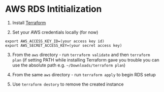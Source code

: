 # AWS RDS Intitialization

1. Install [Terraform](https://learn.hashicorp.com/terraform/getting-started/install.html)

2. Set your AWS credentials locally (for now)
```
export AWS_ACCESS_KEY_ID=(your access key id)
export AWS_SECRET_ACCESS_KEY=(your secret access key)
```

3. From the `aws` directory - run `terraform validate` and then `terraform plan`
(if setting PATH while installing Terraform gave you trouble you can use the absolute path e.g. `~/Downloads/terraform plan`)

4. From the same `aws` directory - run `terraform apply` to begin RDS setup

5. Use `terraform destory` to remove the created instance